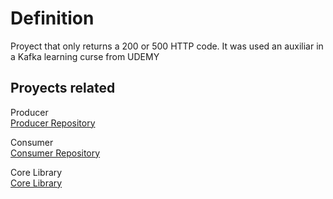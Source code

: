 # Definition
Proyect that only returns a 200 or 500 HTTP code.
It was used an auxiliar in a Kafka learning curse from UDEMY

## Proyects related
Producer\
[Producer Repository]([https://www.example.com](https://github.com/hugotb88/ProductsRepository))

Consumer\
[Consumer Repository](https://github.com/hugotb88/EmailNotificationService)

Core Library\
[Core Library](https://github.com/hugotb88/coreKafkaLibrary)
